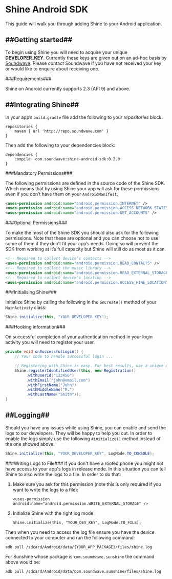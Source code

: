 # Shine Android SDK #

This guide will walk you through adding Shine to your Android application.

##Getting started##
----------

To begin using Shine you will need to acquire your unique **DEVELOPER_KEY**. Currently these keys are given out on an ad-hoc basis by [Soundwave](http://soundwave.com). Please contact Soundwave if you have not received your key or would like to enquire about receiving one.

###Requirements###

Shine on Android currently supports 2.3 (API 9) and above.

##Integrating Shine##
----------

In your app’s `build.gradle` file add the following to your *repositories* block:


```
repositories {
    maven { url 'http://repo.soundwave.com' }
}
```

Then add the following to your dependencies block:

```
dependencies {
    compile 'com.soundwave:shine-android-sdk:0.2.0'
}
```

###Mandatory Permissions###

The following permissions are defined in the source code of the Shine SDK. Which means that by using Shine your app will ask for these permissions even if you don’t have them on your `AndroidManifest`.


```xml
<uses-permission android:name="android.permission.INTERNET" />
<uses-permission android:name="android.permission.ACCESS_NETWORK_STATE" />
<uses-permission android:name="android.permission.GET_ACCOUNTS" />
```

###Optional Permissions###

To make the most of the Shine SDK you should also ask for the following permissions. Note that these are optional and you can choose not to use some of them if they don’t fit your app’s needs. Doing so will prevent the SDK from working at it’s full capacity but Shine will still do as most as it can.

```xml
<!-- Required to collect device’s contacts -->
<uses-permission android:name="android.permission.READ_CONTACTS" />
<!-- Required to collect the music library -->
<uses-permission android:name="android.permission.READ_EXTERNAL_STORAGE"/>
<!-- Required to collect device’s location -->
<uses-permission android:name="android.permission.ACCESS_FINE_LOCATION" />
```

###Initialising Shine###

Initialize Shine by calling the following in the `onCreate()` method of your `MainActivity` class:


```java
Shine.initialize(this, "YOUR_DEVELOPER_KEY");
```

###Hooking information###

On successful completion of your authentication method in your login activity you will need to register your user.

```java
private void onSuccessfulLogin() {
    // Your code to handle successful login ...

    // Registering with Shine is easy. For best results, use a unique userId if you have one.
    Shine.registerIdentifiedUser(this, new Registration()
         .withUserId("123456")
         .withEmail("john@email.com")
         .withFirstName("John")
         .withMiddleName("M.")
         .withLastName("Smith"));
}
```

##Logging##
----------

Should you have any issues while using Shine, you can enable and send the logs to our developers. They will be happy to help you out. In order to enable the logs simply use the following `#initialize()` method instead of the one showed above:


```java
Shine.initialize(this, "YOUR_DEVELOPER_KEY", LogMode.TO_CONSOLE);
```

###Writing Logs to File###
If you don't have a rooted phone you might not have access to your app's logs in release mode. In this situation you can tell Shine to also write the logs to a file. In order to do that:

1. Make sure you ask for this permission (note this is only required if you want to write the logs to a file):    
    ```
    <uses-permission android:name="android.permission.WRITE_EXTERNAL_STORAGE" />
    ```
2. Initialize Shine with the right log mode:   
    ```
    Shine.initialize(this, "YOUR_DEV_KEY", LogMode.TO_FILE);
    ```

Then when you need to access the log file ensure you have the device connected to your computer and run the following command:

```
adb pull /sdcard/Android/data/{YOUR_APP_PACKAGE}/files/shine.log
```

For Sunshine whose package is `com.soundwave.sunshine` the command above would be:
```
adb pull /sdcard/Android/data/com.soundwave.sunshine/files/shine.log
```
